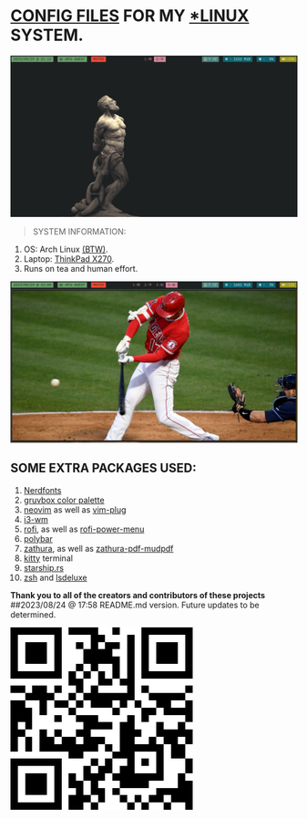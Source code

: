 # [CONFIG FILES](https://en.wikipedia.org/wiki/Configuration_file#Unix_and_Unix-like_operating_systems) FOR MY [*LINUX](https://en.wikipedia.org/wiki/GNU/Linux_naming_controversy) SYSTEM.

![Desktop screenshot](./Photos/2023-08-19-21:12:58.png)

> SYSTEM INFORMATION:
1. OS: Arch Linux [(BTW)](https://archlinux.org/).
2. Laptop: [ThinkPad X270](https://www.lenovo.com/lt/lt/laptops/thinkpad/x-series/ThinkPad-X270/p/22TP2TX2700?orgRef=https%253A%252F%252Fwww.google.com%252F).
3. Runs on tea and human effort.

![Ohtani swings](./Photos/2023-08-19-22:00:38.png)

## SOME EXTRA PACKAGES USED:

1. [Nerdfonts](https://github.com/ryanoasis/nerd-fonts)
2. [gruvbox color palette](https://github.com/morhetz/gruvbox)
3. [neovim](https://github.com/neovim/neovim) as well as [vim-plug](https://github.com/junegunn/vim-plug)
4. [i3-wm](https://github.com/i3/i3)
5. [rofi](https://github.com/davatorium/rofi), as well as [rofi-power-menu](https://github.com/jluttine/rofi-power-menu/blob/master/rofi-power-menu)
6. [polybar](https://github.com/polybar/polybar)
7. [zathura](https://github.com/pwmt/zathura), as well as [zathura-pdf-mudpdf](https://github.com/pwmt/zathura-pdf-mupdf)
8. [kitty](https://github.com/kovidgoyal/kitty) terminal
9. [starship.rs](https://github.com/starship/starship)
10. [zsh](https://www.zsh.org/) and [lsdeluxe](https://github.com/lsd-rs/lsd)

**Thank you to all of the creators and contributors of these projects**
##2023/08/24 @ 17:58 README.md version. Future updates to be determined.

![surprise69](./Photos/supris69-400.png)
